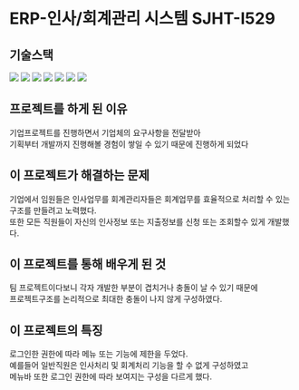 # ERP-인사/회계관리 시스템 SJHT-I529

<h2>기술스택</h2>
<div>
  <img src="https://img.shields.io/badge/java-ECD53F?style=flat&logo=&logoColor=white"/> 
  <img src="https://img.shields.io/badge/Spring-바탕색?style=flat&logo=&logoColor=white"/> 
  <img src="https://img.shields.io/badge/JS(ES6)-0094F5?style=flat&logo=&logoColor=white"/> 
  <img src="https://img.shields.io/badge/CSS(SCSS)-EF2D5E?style=flat&logo=&logoColor=white"/> 
  <img src="https://img.shields.io/badge/Vue.js-FF9E0F?style=flat&logo=&logoColor=white"/> 
  <img src="https://img.shields.io/badge/HTML-40AEF0?style=flat&logo=&logoColor=white"/> 
  <img src="https://img.shields.io/badge/Tymeleaf-A100FF?style=flat&logo=&logoColor=white"/> 
</div>

<h2>프로젝트를 하게 된 이유</h2>
<p> 
  기업프로젝트를 진행하면서 기업체의 요구사항을 전달받아<br/> 기획부터 개발까지 진행해볼 경험이 쌓일 수 있기 때문에 진행하게 
  되었다
</p>
  
<h2>이 프로젝트가 해결하는 문제</h2>
<p>
  기업에서 임원들은 인사업무를 회계관리자들은 회계업무를 효율적으로 처리할 수 있는 구조를 만들려고 노력했다.<br/>
  또한 모든 직원들이 자신의 인사정보 또는 지출정보를 신청 또는 조회할수 있게 개발했다.
</p>

<h2>이 프로젝트를 통해 배우게 된 것</h2>
<p>
  팀 프로젝트이다보니 각자 개발한 부분이 겹치거나 충돌이 날 수 있기 때문에 <br/>
  프로젝트구조를 논리적으로 최대한 충돌이 나지 않게 구성하였다. 
</p>

<h2>이 프로젝트의 특징</h2>
<p>
  로그인한 권한에 따라 메뉴 또는 기능에 제한을 두었다. <br/>
  예를들어 일반직원은 인사처리 및 회계처리 기능을 할 수 없게 구성하였고 <br/>
  메뉴바 또한 로그인 권한에 따라 보여지는 구성을 다르게 했다.
</p>
